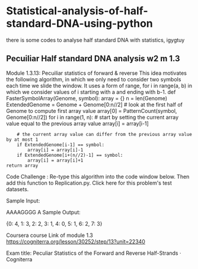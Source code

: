 # Statistical-analysis-of-half-standard-DNA-using-python
there is some codes to analyse half standard DNA with statistics, 
  igygtuy

  
## Pecuiliar Half standard DNA analysis w2 m 1.3

Module 1.3.13: Pecuiliar statistics of forward & reverse
This idea motivates the following algorithm, in which we only need to consider two symbols each time we slide the window.  It uses a form of range,
for i in range(a, b)
in which we consider values of i starting with a and ending with b-1.
def FasterSymbolArray(Genome, symbol):
    array = {}
    n = len(Genome)
    ExtendedGenome = Genome + Genome[0:n//2]
    # look at the first half of Genome to compute first array value
    array[0] = PatternCount(symbol, Genome[0:n//2])
    for i in range(1, n):
        # start by setting the current array value equal to the previous array value
        array[i] = array[i-1]

        # the current array value can differ from the previous array value by at most 1
        if ExtendedGenome[i-1] == symbol:
            array[i] = array[i]-1
        if ExtendedGenome[i+(n//2)-1] == symbol:
            array[i] = array[i]+1
    return array
Code Challenge : Re-type this algorithm into the code window below. Then add this function to Replication.py.
Click here for this problem's test datasets.

Sample Input:

AAAAGGGG
A
Sample Output:

{0: 4, 1: 3, 2: 2, 3: 1, 4: 0, 5: 1, 6: 2, 7: 3}


Coursera course Link of module 1.3 https://cogniterra.org/lesson/30252/step/13?unit=22340

Exam title: Peculiar Statistics of the Forward and Reverse Half-Strands · Cogniterra


